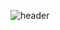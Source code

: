 ![header](https://capsule-render.vercel.app/api?type=waving&color=CDE4AD&fontColor=DDCA9B&height=300&section=header&text=Welcome!&fontSize=90&desc=JiHyun's%20github!!&descAlign=65&&descAlignY=70 )


<!--
**lee951109/lee951109** is a ✨ _special_ ✨ repository because its `README.md` (this file) appears on your GitHub profile.

Here are some ideas to get you started:

- 🔭 I’m currently working on ...
- 🌱 I’m currently learning ...
- 👯 I’m looking to collaborate on ...
- 🤔 I’m looking for help with ...
- 💬 Ask me about ...
- 📫 How to reach me: ...
- 😄 Pronouns: ...
- ⚡ Fun fact: ...
-->
